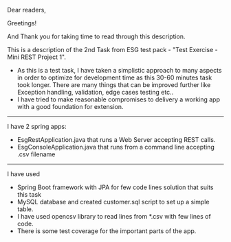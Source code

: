 Dear readers,

Greetings!

And Thank you for taking time to read through this description.

This is a description of the 2nd Task from ESG test pack - 
"Test Exercise - Mini REST Project 1".


* As this is a test task, I have taken a simplistic approach to many aspects in order to optimize for development time as this 30-60 minutes task took longer.
There are many things that can be improved further like Exception handling, validation, edge cases testing etc..
* I have tried to make reasonable compromises to delivery a working app with a good foundation for extension.

_____
I have 2 spring apps:
* EsgRestApplication.java that runs a Web Server accepting REST calls.
* EsgConsoleApplication.java that runs from a command line accepting .csv filename

____
I have used 
* Spring Boot framework with JPA for few code lines solution that suits this task
* MySQL database and created customer.sql script to set up a simple table.
* I have used opencsv library to read lines from *.csv with few lines of code.
* There is some test coverage for the important parts of the app.
